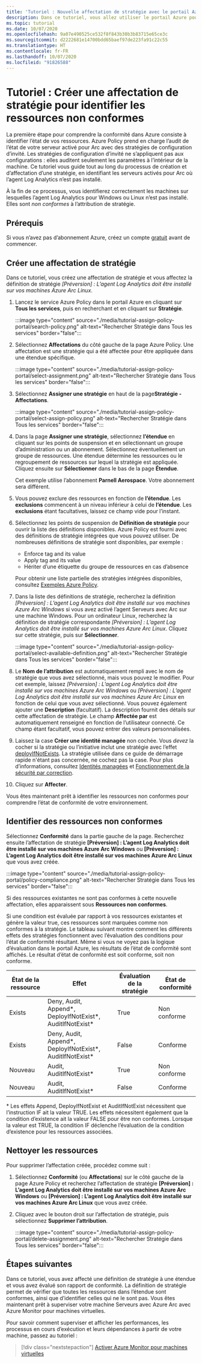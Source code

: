 ```yaml
---
title: 'Tutoriel : Nouvelle affectation de stratégie avec le portail Azure'
description: Dans ce tutoriel, vous allez utiliser le portail Azure pour créer une attribution Azure Policy afin d’identifier les ressources non conformes.
ms.topic: tutorial
ms.date: 10/07/2020
ms.openlocfilehash: 9a07e490525ce532f8f843b30b3b83715e65ce3c
ms.sourcegitcommit: d2222681e14700bdd65baef97de223fa91c22c55
ms.translationtype: HT
ms.contentlocale: fr-FR
ms.lasthandoff: 10/07/2020
ms.locfileid: "91826588"
---
```

# <a name="tutorial-create-a-policy-assignment-to-identify-non-compliant-resources"></a>Tutoriel : Créer une affectation de stratégie pour identifier les ressources non conformes

La première étape pour comprendre la conformité dans Azure consiste à identifier l’état de vos ressources. Azure Policy prend en charge l’audit de l’état de votre serveur activé pour Arc avec des stratégies de configuration d’invité. Les stratégies de configuration d’invité ne s’appliquent pas aux configurations : elles auditent seulement les paramètres à l’intérieur de la machine. Ce tutoriel vous guide tout au long du processus de création et d’affectation d’une stratégie, en identifiant les serveurs activés pour Arc où l’agent Log Analytics n’est pas installé.

À la fin de ce processus, vous identifierez correctement les machines sur lesquelles l’agent Log Analytics pour Windows ou Linux n’est pas installé. Elles sont _non conformes_ à l’attribution de stratégie.

## <a name="prerequisites"></a>Prérequis

Si vous n’avez pas d’abonnement Azure, créez un compte [gratuit](https://azure.microsoft.com/free/) avant de commencer.

## <a name="create-a-policy-assignment"></a>Créer une affectation de stratégie

Dans ce tutoriel, vous créez une affectation de stratégie et vous affectez la définition de stratégie _\[Préversion] : L’agent Log Analytics doit être installé sur vos machines Azure Arc Linux_.

1. Lancez le service Azure Policy dans le portail Azure en cliquant sur **Tous les services**, puis en recherchant et en cliquant sur **Stratégie**.

   :::image type="content" source="./media/tutorial-assign-policy-portal/search-policy.png" alt-text="Rechercher Stratégie dans Tous les services" border="false":::

1. Sélectionnez **Affectations** du côté gauche de la page Azure Policy. Une affectation est une stratégie qui a été affectée pour être appliquée dans une étendue spécifique.

   :::image type="content" source="./media/tutorial-assign-policy-portal/select-assignment.png" alt-text="Rechercher Stratégie dans Tous les services" border="false":::

1. Sélectionnez **Assigner une stratégie** en haut de la page**Stratégie - Affectations**.

   :::image type="content" source="./media/tutorial-assign-policy-portal/select-assign-policy.png" alt-text="Rechercher Stratégie dans Tous les services" border="false":::

1. Dans la page **Assigner une stratégie**, sélectionnez **l’étendue** en cliquant sur les points de suspension et en sélectionnant un groupe d’administration ou un abonnement. Sélectionnez éventuellement un groupe de ressources. Une étendue détermine les ressources ou le regroupement de ressources sur lequel la stratégie est appliquée. Cliquez ensuite sur **Sélectionner** dans le bas de la page **Étendue**.

   Cet exemple utilise l’abonnement **Parnell Aerospace**. Votre abonnement sera différent.

1. Vous pouvez exclure des ressources en fonction de **l’étendue**. Les **exclusions** commencent à un niveau inférieur à celui de **l’étendue**. Les **exclusions** étant facultatives, laissez ce champ vide pour l’instant.

1. Sélectionnez les points de suspension de **Définition de stratégie** pour ouvrir la liste des définitions disponibles. Azure Policy est fourni avec des définitions de stratégie intégrées que vous pouvez utiliser. De nombreuses définitions de stratégie sont disponibles, par exemple :

   - Enforce tag and its value
   - Apply tag and its value
   - Hériter d’une étiquette du groupe de ressources en cas d’absence

   Pour obtenir une liste partielle des stratégies intégrées disponibles, consultez [Exemples Azure Policy](../../../governance/policy/samples/index.md).

1. Dans la liste des définitions de stratégie, recherchez la définition _\[Préversion] : L’agent Log Analytics doit être installé sur vos machines Azure Arc Windows_ si vous avez activé l’agent Serveurs avec Arc sur une machine Windows. Pour un ordinateur Linux, recherchez la définition de stratégie correspondante _\[Préversion] : L’agent Log Analytics doit être installé sur vos machines Azure Arc Linux_. Cliquez sur cette stratégie, puis sur **Sélectionner**.

   :::image type="content" source="./media/tutorial-assign-policy-portal/select-available-definition.png" alt-text="Rechercher Stratégie dans Tous les services" border="false":::

1. Le **Nom de l’attribution** est automatiquement rempli avec le nom de stratégie que vous avez sélectionné, mais vous pouvez le modifier. Pour cet exemple, laissez _\[Préversion] : L’agent Log Analytics doit être installé sur vos machines Azure Arc Windows_ ou _\[Préversion] : L’agent Log Analytics doit être installé sur vos machines Azure Arc Linux_ en fonction de celui que vous avez sélectionné. Vous pouvez également ajouter une **Description** (facultatif). La description fournit des détails sur cette affectation de stratégie.
   Le champ **Affectée par** est automatiquement renseigné en fonction de l’utilisateur connecté. Ce champ étant facultatif, vous pouvez entrer des valeurs personnalisées.

1. Laissez la case **Créer une identité managée** non cochée. Vous _devez_ la cocher si la stratégie ou l’initiative inclut une stratégie avec l’effet [deployIfNotExists](../../../governance/policy/concepts/effects.md#deployifnotexists). La stratégie utilisée dans ce guide de démarrage rapide n'étant pas concernée, ne cochez pas la case. Pour plus d’informations, consultez [Identités managées](../../../active-directory/managed-identities-azure-resources/overview.md) et [Fonctionnement de la sécurité par correction](../../../governance/policy/how-to/remediate-resources.md#how-remediation-security-works).

1. Cliquez sur **Affecter**.

Vous êtes maintenant prêt à identifier les ressources non conformes pour comprendre l’état de conformité de votre environnement.

## <a name="identify-non-compliant-resources"></a>Identifier des ressources non conformes

Sélectionnez **Conformité** dans la partie gauche de la page. Recherchez ensuite l’affectation de stratégie **\[Préversion] : L’agent Log Analytics doit être installé sur vos machines Azure Arc Windows** ou **\[Préversion] : L’agent Log Analytics doit être installé sur vos machines Azure Arc Linux** que vous avez créée.

:::image type="content" source="./media/tutorial-assign-policy-portal/policy-compliance.png" alt-text="Rechercher Stratégie dans Tous les services" border="false":::

Si des ressources existantes ne sont pas conformes à cette nouvelle affectation, elles apparaissent sous **Ressources non conformes**.

Si une condition est évaluée par rapport à vos ressources existantes et génère la valeur true, ces ressources sont marquées comme non conformes à la stratégie. Le tableau suivant montre comment les différents effets des stratégies fonctionnent avec l’évaluation des conditions pour l’état de conformité résultant. Même si vous ne voyez pas la logique d’évaluation dans le portail Azure, les résultats de l’état de conformité sont affichés. Le résultat d’état de conformité est soit conforme, soit non conforme.

| **État de la ressource** | **Effet** | **Évaluation de la stratégie** | **État de conformité** |
| --- | --- | --- | --- |
| Exists | Deny, Audit, Append\*, DeployIfNotExist\*, AuditIfNotExist\* | True | Non conforme |
| Exists | Deny, Audit, Append\*, DeployIfNotExist\*, AuditIfNotExist\* | False | Conforme |
| Nouveau | Audit, AuditIfNotExist\* | True | Non conforme |
| Nouveau | Audit, AuditIfNotExist\* | False | Conforme |

\* Les effets Append, DeployIfNotExist et AuditIfNotExist nécessitent que l’instruction IF ait la valeur TRUE.
Les effets nécessitent également que la condition d’existence ait la valeur FALSE pour être non conformes. Lorsque la valeur est TRUE, la condition IF déclenche l’évaluation de la condition d’existence pour les ressources associées.

## <a name="clean-up-resources"></a>Nettoyer les ressources

Pour supprimer l’affectation créée, procédez comme suit :

1. Sélectionnez **Conformité** (ou **Affectations**) sur le côté gauche de la page Azure Policy et recherchez l’affectation de stratégie **\[Préversion] : L’agent Log Analytics doit être installé sur vos machines Azure Arc Windows** ou **\[Préversion] : L’agent Log Analytics doit être installé sur vos machines Azure Arc Linux** que vous avez créée.

1. Cliquez avec le bouton droit sur l’affectation de stratégie, puis sélectionnez **Supprimer l’attribution**.

   :::image type="content" source="./media/tutorial-assign-policy-portal/delete-assignment.png" alt-text="Rechercher Stratégie dans Tous les services" border="false":::

## <a name="next-steps"></a>Étapes suivantes

Dans ce tutoriel, vous avez affecté une définition de stratégie à une étendue et vous avez évalué son rapport de conformité. La définition de stratégie permet de vérifier que toutes les ressources dans l’étendue sont conformes, ainsi que d’identifier celles qui ne le sont pas. Vous êtes maintenant prêt à superviser votre machine Serveurs avec Azure Arc avec Azure Monitor pour machines virtuelles.

Pour savoir comment superviser et afficher les performances, les processus en cours d’exécution et leurs dépendances à partir de votre machine, passez au tutoriel :

> [!div class="nextstepaction"]
> [Activer Azure Monitor pour machines virtuelles](tutorial-enable-vm-insights.md)
